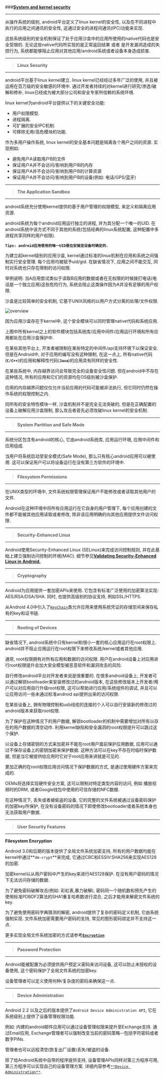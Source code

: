 
###[**System and kernel security**](http://source.android.com/security/overview/kernel-security.html)

-----
从操作系统的级别, android平台定义了linux kernel的安全性, 以及在不同进程中执行的应用之间通讯的安全性, 这通过安全的进程间通讯(IPC)功能来实现. 

这些系统级别的安全机制保证了处于应用沙盒中的应用所使用的native代码也是安全受限的. 无论这些native代码所实现的是正常返回结果 或者 是开发漏洞造成的失控行为, 系统都能够阻止应用对其他应用/android系统或者设备本身造成损害. 

-----
> **Linux Security**

-----
android平台基于linux kernel建立. linux kernel已经经过多年广泛的使用, 并且被运用在百万级的安全敏感的环境中. 通过开发者持续的对kernel进行研究/渗透/破解和修补, linux已经成为被大部分公司和安全专家所信赖的系统环境.

linux kernel为android平台提供以下的关键安全功能:

 - 用户权限模型.
 - 进程隔离.
 - 可扩展的安全IPC机制.
 - 可移除无用/高危模块的功能.

作为多用户操作系统, linux kernel的安全基本问题是隔离各个用户之间的资源. 实现例如:

 - 避免用户A读取用户B的文件
 - 保证用户A并不会访问/影响到用户B的内存
 - 保证用户A并不会访问/影响到用户B的计算资源
 - 保证用户A并不会访问/影响到用户B的设备(例如: 电话/GPS/蓝牙)

-----
> **The Application Sandbox**

-----
android系统充分使用kernel提供的基于用户管理的权限模型, 来定义和隔离应用资源. 

android系统为每个android应用运行独立的进程, 并为其分配一个唯一的UID. 在android系统中该方式不同于其他的系统(包括经典的linux系统配置, 这种配置中多进程共享同样的用户权限).

**`Tips: android应用使用的唯一UID是在安装至设备时确定的.`**

为建立起kernel级别的应用沙盒, kernel通过标准的linux机制在应用和系统之间强制实行安全管理. 每个应用均被赋予uid/gid. 在缺省情况下, 应用之间不能交互, 同时对系统也只存在限制的访问权限. 

举例说明: 当A应用尝试类似于读取B应用的数据或者在无权限的时候拨打电话(电话是一个独立应用)这些危险行为, 系统会阻止这类操作因为A并没有足够的用户权限. 

沙盒是比较简单的安全机制, 它基于UNIX风格的以用户方式分离的处理/文件权限.

![overview](http://source.android.com/security/images/android_software_stack.png)

因为应用沙盒存在于kernel中, 这个安全模块可以同时管理native代码和系统应用. 

上图中所有kernel之上的软件模块包括系统库/应用中间件/应用运行环境和所有应用都处在应用沙盒保护中. 

在某些其他平台上, 开发者被限制在某些特定的中间件/api支持环境下以保证安全. 但是在Android中, 对于应用的编写没有这种限制, 在这一点上, 所有native代码(**`C/C++`**)的应用和解释性代码(**`Java`**)的应用具有同样的安全性.

在某些系统中, 内存越界访问会导致完全的设备安全性问题. 但在android中不存在这种情况, 所有的应用和它们的资源均在OS级别被沙盒保护. 

应用的内存越界问题仅仅允许当前应用的代码可能被非法执行, 但它同时仍然在操作系统的权限控制之内.

同所有的安全特性模块一样, 沙盒机制并不是完全无法突破的, 但是在正确配置的设备上破解应用沙盒限制, 那么攻击者首先必须攻破linux kernel的安全机制.

-----
> **System Partition and Safe Mode**

-----
系统分区包含有android的核心, 它由android系统库, 应用运行环境, 应用中间件和应用组成. 

当用户将系统启动至安全模式(Safe Mode), 那么只有核心android应用可以被使用. 这可以保证用户可以将设备运行在没有第三方软件的环境中.

-----
> **Filesystem Permissions**

-----
在UNIX类型的环境中, 文件系统权限管理保证用户不能修改或者读取其他用户的文件. 

Android在这种环境中将所有应用运行在它自身的用户管理下, 每个应用创建的文件都不能被其他应用读取或者修改, 除非该应用明确的向其他应用提供文件访问权限.

-----
> **Security-Enhanced Linux**

-----
Android使用Security-Enhanced Linux (SELinux)来完成访问控制规则, 并在此基础上建立强制访问控制的环境(MAC). 细节参见[**Validating Security-Enhanced Linux in Android.**](http://source.android.com/security/selinux/index.html)

-----
> **Cryptography**

-----
Android为应用提供一套加密APIs来使用. 它包含有标准广泛使用的加密算法实现: AES/RSA/DSA/SHA. 同时, 也提供高级别的协议支持, 例如SSL/HTTPS. 

从Android 4.0中引入了[`KeyChain`](http://developer.android.com/reference/android/security/KeyChain.html)类允许应用来使用系统凭证的存储空间来保存私有的key和证书链.

-----
> **Rooting of Devices**

-----
缺省情况下, android系统中只有kernel和很小一套的核心应用运行在root权限上. android并不阻止应用运行在root权限下来修改系统/kernel或者其他应用. 

通常, root权限拥有对所有应用和数据的访问权限. 用户在android设备上对应用进行root权限提升会加大安全模型被恶意软件和漏洞攻击的风险.

自行修改android平台对开发者来说是很重要的. 在很多android设备上, 开发者可以通过解锁bootloader来安装修改过的android版本, 在这些修改版本上开发者/用户可以对应用自行升级root权限, 这可以帮助进行应用/系统组件的调试, 并且可以让应用访问一些未通过标准android api提供出来的访问权限.

在某些设备上, 拥有物理控制和usb线缆的连接的个人可以自行安装新的修改过的android版本来获取root权限. 

为了保护在这种情况下的用户数据, 解锁bootloader的机制中需要增加对所有以存在的用户数据的清空动作. 利用kernel缺陷和安全漏洞的root权限提升可以跳过这个保护.

以设备上存储密钥的方式来加密并不能在root用户面前保护应用数据, 应用可以通过不保存设备上的密钥加密来保护数据. 这种方法可以在key不存在时临时保护数据, 但是当它被提供给应用时它对于root应用来讲就是可见的.

更加正确的在root权限应用访问情况下保护数据的方式, 是通过使用硬件方案来完成的. 

OEMs将选择实现硬件安全方案, 这可以限制对特定类型内容的访问, 例如 播放视频时的DRM, 或者Google钱包中使用的可信存储的NFC数据.

在这种情况下, 丢失或者被偷盗的设备, 它的完整的文件系统被通过设备密码保护的加密key所保护, 在没有设备密码的情况下即使修改bootloader或者系统本身也无法获取用户数据.

-----
> **User Security Features**

-----
**Filesystem Encryption**

Android 3.0和后期的版本提供了全局文件系统加密支持, 所有的用户数据均能在kernel中通过**`dm-crypt`**来完成, 它通过CBC和ESSIV:SHA256来实现AES128的加密. 

加密kernel以从用户密码中产生的key来进行AES128保护. 在没有用户密码的情况下无法访问存储的数据. 

为了避免密码破解攻击(例如: 彩虹表,暴力破解), 密码同一个随机数和预先产生的使用标准PDBDF2算法的SHA1重复哈希数进行混合, 之后才能用来解密文件系统的key. 

为了避免使用密码字典猜测的解密, android提供了复杂的密码定义机制, 它由系统强制实现. 文件系统加密需要用户密码的支持, 常见的图形密码锁定并不支持这一点.

更多实现全局文件系统加密的方式请参考[**`Encryption`**](http://source.android.com/security/encryption/index.html)

-----
> **Password Protection**

-----
Android能被配置为必须提供用户预定义密码来访问设备, 这可以防止未授权的设备使用, 这个密码保护了全局文件系统的加密key.

设备管理者可以定义使用何种/复杂度的密码来确保这一点.

-----
> **Device Administration**

-----
Android 2.2 以及之后的版本提供了`Android Device Administration API`, 它在系统级别上提供了设备管理权限功能. 

例如: 内建的android邮件应用可以通过设备管理权限来提升至Exchange支持. 通过Email应用, Exchange管理者可以强制改变当前的密码策略--包括字符密码或者数字PINs. 

管理者也可以远程清空(恢复出厂设置)丢失/被盗的设备.

除了给Android系统中自带的程序提供支持, 设备管理APIs同样对第三方程序可用, 第三方程序可以实现自己的设备管理方案. 详细内容参考[`**Device Administration**`](https://developer.android.com/guide/topics/admin/device-admin.html).


